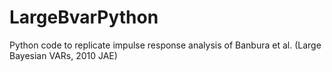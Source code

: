 # LargeBvarPython
Python code to replicate impulse response analysis of Banbura et al. (Large Bayesian VARs, 2010 JAE)

